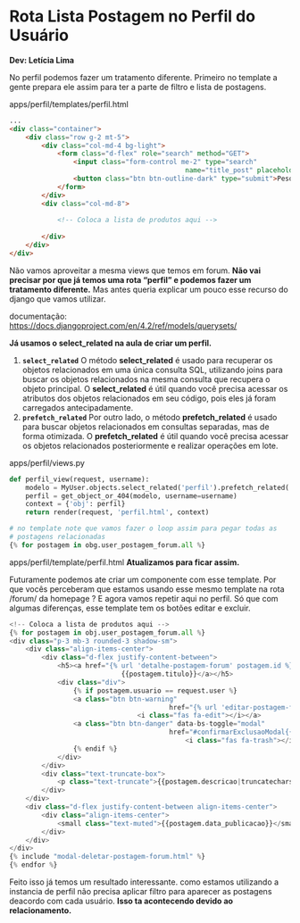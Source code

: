 # **Rota Lista Postagem no Perfil do Usuário**

**Dev: Letícia Lima**

No perfil podemos fazer um tratamento diferente. Primeiro no template a gente prepara ele assim para ter a parte de filtro e lista de postagens.

apps/perfil/templates/perfil.html 

```html
...
<div class="container">
    <div class="row g-2 mt-5">
        <div class="col-md-4 bg-light">
            <form class="d-flex" role="search" method="GET">
                <input class="form-control me-2" type="search" 
											name="title_post" placeholder="Pesquisar..." aria-label="Search">
                <button class="btn btn-outline-dark" type="submit">Pesquisar</button>
            </form>
        </div>
        <div class="col-md-8">
            
            <!-- Coloca a lista de produtos aqui -->
    
        </div>
    </div>
</div>
```

Não vamos aproveitar a mesma views que temos em forum. **Não vai precisar por que já temos uma rota “perfil” e podemos fazer um tratamento diferente.** Mas antes queria explicar um pouco esse recurso do django que vamos utilizar.

documentação: https://docs.djangoproject.com/en/4.2/ref/models/querysets/

**Já usamos o select_related na aula de criar um perfil.**

1. **`select_related`**
O método **select_related** é usado para recuperar os objetos relacionados em uma única consulta SQL, utilizando joins para buscar os objetos relacionados na mesma consulta que recupera o objeto principal. O **select_related** é útil quando você precisa acessar os atributos dos objetos relacionados em seu código, pois eles já foram carregados antecipadamente.
2. **`prefetch_related`**
Por outro lado, o método **prefetch_related** é usado para buscar objetos relacionados em consultas separadas, mas de forma otimizada. O **prefetch_related** é útil quando você precisa acessar os objetos relacionados posteriormente e realizar operações em lote.

apps/perfil/views.py

```python
def perfil_view(request, username):
    modelo = MyUser.objects.select_related('perfil').prefetch_related('user_postagem_forum')
    perfil = get_object_or_404(modelo, username=username)
    context = {'obj': perfil}
    return render(request, 'perfil.html', context)

# no template note que vamos fazer o loop assim para pegar todas as 
# postagens relacionadas
{% for postagem in obg.user_postagem_forum.all %}
```

apps/perfil/template/perfil.html **Atualizamos para ficar assim.**

Futuramente podemos ate criar um componente com esse template. Por que vocês perceberam que estamos usando esse mesmo template na rota /forum/ da homepage ? E agora vamos repetir aqui no perfil. Só que com algumas diferenças, esse template tem os botões editar e excluir.

```python
<!-- Coloca a lista de produtos aqui -->
{% for postagem in obj.user_postagem_forum.all %}
<div class="p-3 mb-3 rounded-3 shadow-sm">
    <div class="align-items-center">
        <div class="d-flex justify-content-between">
            <h5><a href="{% url 'detalhe-postagem-forum' postagem.id %}">
							{{postagem.titulo}}</a></h5>
            <div class="div">
                {% if postagem.usuario == request.user %}
                <a class="btn btn-warning" 
										href="{% url 'editar-postagem-forum' postagem.id %}">
								<i class="fas fa-edit"></i></a>  
                <a class="btn btn-danger" data-bs-toggle="modal" 
										href="#confirmarExclusaoModal{{postagem.id}}" role="button">
											<i class="fas fa-trash"></i></a>  
                {% endif %}
            </div>
        </div>  
        <div class="text-truncate-box"> 
            <p class="text-truncate">{{postagem.descricao|truncatechars:230}}</p> 
        </div>
    </div>
    <div class="d-flex justify-content-between align-items-center">
        <div class="align-items-center">
            <small class="text-muted">{{postagem.data_publicacao}}</small>
        </div>
    </div>
</div>
{% include "modal-deletar-postagem-forum.html" %}
{% endfor %}
```

Feito isso já temos um resultado interessante. como estamos utilizando a instancia de perfil não precisa aplicar filtro para aparecer as postagens deacordo com cada usuário. **Isso ta acontecendo devido ao relacionamento.**